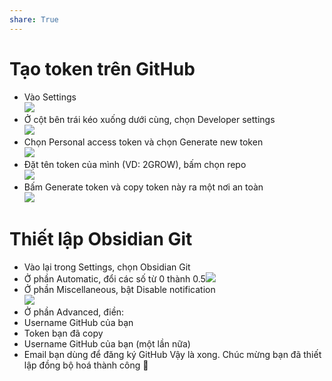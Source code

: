```yaml
---
share: True
---
```

# Tạo token trên GitHub
- Vào Settings  
![](https://lh4.googleusercontent.com/jfSIEWMiq1XC4ZctO8UZerr6UjfJuewV3XSAT43AnM_3NNplbITWkGFmVNKN-K3j4gpGAarePpCCWxSmxwiIm_ZpF0YkcgmoA1uEiXxqYb_PyxLBVmYrIszFwQkTNn6VgjVINobqE_x0sG0qB0IDMU_cxd3rIwH_FcEYzcRAbthQcyRdGiLUO1W67w)
- Ở cột bên trái kéo xuống dưới cùng, chọn Developer settings  
![](https://lh4.googleusercontent.com/Nqd9zpfuU9gI_lex0M69pNocmG9PZ01XhX14Ju704b57fBVUzQRMjxdLlnOwNDVne6bdrr7WihxgtwNli173fHiFknsB7aFvL0hksSOuyF-7x15GgkMXj8-onP2YC9sIM6GgwphboQZH3X6EMZn-895fPQseHfwQpfzvAk0adQ5jhDds6zGM97SDOQ)
- Chọn Personal access token và chọn Generate new token  
![](https://lh4.googleusercontent.com/NShV0Qnbj1CV6wShlaGrAKru2H-i4aiIjJCfvHqOOx8BK3R7itxiTZGG-L8e6q20Xn0W-eRVXiLtGyngXQoAPaWTlQSoyH-7eTqSDQMjj_7Aj1INyr7hH3G4lPZ4vTFGVv4cA_umP4XGc24RuikQ75uk2QxfH6T645ZRyd1e26zBfcCHh62rpbUVOw)
- Đặt tên token của mình (VD: 2GROW), bấm chọn repo  
![](https://lh4.googleusercontent.com/FarUYTDiIIGwBJbGdDcGlAMzGQ3f1qsiouu2voN9CzZSjIGzSx2VRDaSlWV27-Yywiejf4KNN8Pt3_JaoA6Apws87nWPz6rqsJ34ZG41X-_wMA_deGuCYIDBPxQO6LHs9E0F_RYTBTuSglVKd_tF3JXtCKCWAm7n4vEeNy6E-bar0DGCKg4_Fg46cw)
- Bấm Generate token và copy token này ra một nơi an toàn  
![](https://lh4.googleusercontent.com/Wm2-Gxr83I-qxz7yf0hKk9xOrRZfKuYmUIMRomFuITpd4z09NkX--acQ7lfGGA7jklbyySkAW8MJVAXND8CqnrV7HJg3_nFcNBZb_LPHqaDbrK5BTZml0HReJuutYEryB_3QzM0i5lERgUETCUygne3HC0HMKOYgChLprAXQsh8Jx73CYS6pKgrLeg)

# Thiết lập Obsidian Git 
- Vào lại trong Settings, chọn Obsidian Git
- Ở phần Automatic, đổi các số từ 0 thành 0.5![](https://lh3.googleusercontent.com/eTyiJ9UyuSsbADSX2j-OtnOan3jJp_CmeAgz3mWXJvepGVO4qge38cDPjVRHddbZWL3XUFrfv1NPkQPhTaaIuT8ACSg5K3miLILb0OnEi69GMILqwFHrB2en2H0D7f6N5hpyQLhzHXF0PBmcT9pDga2Y9l_ieWgWkZLN419Ox2yLDxDCL68T_iVovg)
- Ở phần Miscellaneous, bật Disable notification  
![](https://lh5.googleusercontent.com/yyAE-v0gFvfeDjfLiCxfzbJWicvxizDfLltLEc6lPZn0bssaISOyqAIsIG--fgWEHDy6-x_19hJlG_ztivxZtGdQC7feh1XFlrI3tUKgfIwpoUgfPLxOlHvKocQygJv2N9wr5pp64jZ4oY9dtXoWrAD8Bpdpa9XqZ_3eLSe-S-vf4RUUGFSXzwxiJQ)
- Ở phần Advanced, điền:
- Username GitHub của bạn
- Token bạn đã copy
- Username GitHub của bạn (một lần nữa)
- Email bạn dùng để đăng ký GitHub
Vậy là xong. Chúc mừng bạn đã thiết lập đồng bộ hoá thành công 🎉
